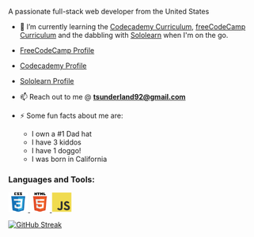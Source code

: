 A passionate full-stack web developer from the United States

- 🌱 I’m currently learning the [Codecademy Curriculum](https://www.codecademy.com/learn), [freeCodeCamp Curriculum](https://www.freecodecamp.org/) and the dabbling with [Sololearn](https://www.sololearn.com/) when I'm on the go.
- [FreeCodeCamp Profile](https://www.freecodecamp.org/That_Ty_Guy_)
- [Codecademy Profile](https://www.codecademy.com/profiles/ThatTyGuy_)
- [Sololearn Profile](https://www.sololearn.com/profile/29420465)

- 📫 Reach out to me @ **tsunderland92@gmail.com**

- ⚡ Some fun facts about me are:
  <ul>
  <li>I own a #1 Dad hat</li>
  <li>I have 3 kiddos</li>
  <li>I have 1 doggo!</li>
  <li>I was born in California</li>
  </ul>

<h3 align="left">Languages and Tools:</h3>
<p align="left"> <a href="https://www.w3schools.com/css/" target="_blank" rel="noreferrer"> <img src="https://raw.githubusercontent.com/devicons/devicon/master/icons/css3/css3-original-wordmark.svg" alt="css3" width="40" height="40"/> </a> <a href="https://www.w3.org/html/" target="_blank" rel="noreferrer"> <img src="https://raw.githubusercontent.com/devicons/devicon/master/icons/html5/html5-original-wordmark.svg" alt="html5" width="40" height="40"/> </a> <a href="https://developer.mozilla.org/en-US/docs/Web/JavaScript" target="_blank" rel="noreferrer"> <img src="https://raw.githubusercontent.com/devicons/devicon/master/icons/javascript/javascript-original.svg" alt="javascript" width="40" height="40"/> </a> </p>

[![GitHub Streak](https://github-readme-streak-stats.herokuapp.com?user=ThatTyGuy&theme=transparent&hide_border=true)](https://git.io/streak-stats)

